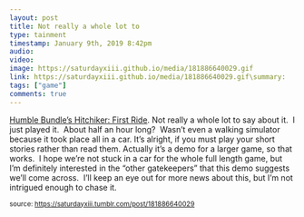 ```yaml
---
layout: post
title: Not really a whole lot to 
type: tainment
timestamp: January 9th, 2019 8:42pm
audio: 
video: 
image: https://saturdayxiii.github.io/media/181886640029.gif
link: https://saturdayxiii.github.io/media/181886640029.gif\summary:  .Not really a whole lot to say about it. I just played it. About half an hour long? Wasn’t even a walking simulator because it took plac...
tags: ["game"]
comments: true
---
```


<a href="http://hitchhiker-game.com" target="_blank">Humble Bundle’s Hitchiker: First Ride</a>.
Not really a whole lot to say about it.  I just played it.  About half an hour long?  Wasn’t even a walking simulator because it took place all in a car.
It’s alright, if you must play your short stories rather than read them.
Actually it’s a demo for a larger game, so that works.  I hope we’re not stuck in a car for the whole full length game, but I’m definitely interested in the “other gatekeepers” that this demo suggests we’ll come across.  I’ll keep an eye out for more news about this, but I’m not intrigued enough to chase it.
 
  
<small>source: https://saturdayxiii.tumblr.com/post/181886640029</small>
